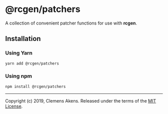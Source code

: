 # @rcgen/patchers

A collection of convenient patcher functions for use with **rcgen**.

## Installation

### Using Yarn

```sh
yarn add @rcgen/patchers
```

### Using npm

```sh
npm install @rcgen/patchers
```

---

Copyright (c) 2019, Clemens Akens. Released under the terms of the [MIT
License][license].

[license]: https://github.com/clebert/rcgen/blob/master/LICENSE
